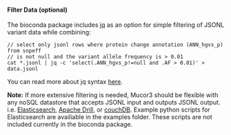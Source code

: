 #### Filter Data (optional)
The bioconda package includes [jq](https://github.com/stedolan/jq) as an option for simple filtering of JSONL variant data while combining:
```
// select only jsonl rows where protein change annotation (ANN_hgvs_p) from snpeff
// is not null and the variant allele frequency is > 0.01
cat *.jsonl | jq -c 'select(.ANN_hgvs_p!=null and .AF > 0.01)' > data.jsonl
```
You can read more about jq syntax [here](https://stedolan.github.io/jq/).


**Note:** If more extensive filtering is needed, Mucor3 should be flexible with any noSQL datastore that accepts 
JSONL input and outputs JSONL output. i.e. [Elasticsearch](https://www.elastic.co/), [Apache Drill](https://drill.apache.org/), or [couchDB](http://couchdb.apache.org/). Example python scripts for Elasticsearch are availiable in the examples folder. These scripts are not included currently in the bioconda package.